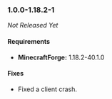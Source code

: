 ### 1.0.0-1.18.2-1

_Not Released Yet_

#### Requirements
- **MinecraftForge:** 1.18.2-40.1.0

#### Fixes

- Fixed a client crash.
